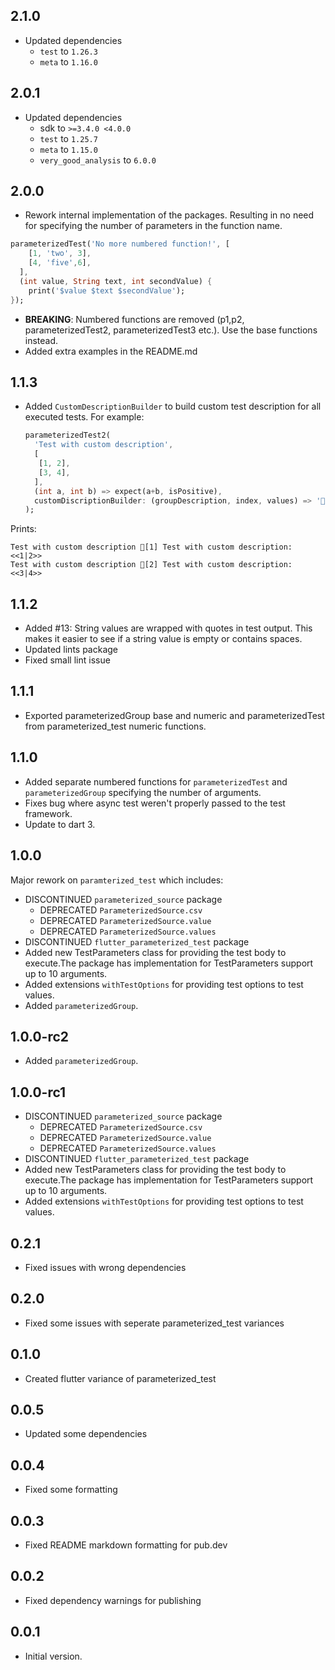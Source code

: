## 2.1.0
- Updated dependencies
  - `test` to `1.26.3`
  - `meta` to `1.16.0`

## 2.0.1
 - Updated dependencies
   - sdk to `>=3.4.0 <4.0.0`
   - `test` to `1.25.7`
   - `meta` to `1.15.0`
   - `very_good_analysis` to `6.0.0`

## 2.0.0
- Rework internal implementation of the packages. Resulting in no need for specifying the number of parameters in the function name.
```dart
parameterizedTest('No more numbered function!', [
    [1, 'two', 3],
    [4, 'five',6],
  ], 
  (int value, String text, int secondValue) {
    print('$value $text $secondValue');
}); 
```
- **BREAKING**: Numbered functions are removed (p1,p2, parameterizedTest2, parameterizedTest3 etc.). Use the base functions instead.
- Added extra examples in the README.md

## 1.1.3
 - Added `CustomDescriptionBuilder` to build custom test description for all executed tests.
   For example:
   ```dart
   parameterizedTest2(
     'Test with custom description',
     [
      [1, 2],
      [3, 4],
     ],
     (int a, int b) => expect(a+b, isPositive),
     customDiscriptionBuilder: (groupDescription, index, values) => '🚀[$index] $groupDescription: <<${values.join('|')}>>',
   );
   ```
   
  Prints:
```
Test with custom description 🚀[1] Test with custom description: <<1|2>>
Test with custom description 🚀[2] Test with custom description: <<3|4>>
```

## 1.1.2
 - Added #13: String values are wrapped with quotes in test output. This makes it easier to see if a string value is empty or contains spaces.
 - Updated lints package
 - Fixed small lint issue

## 1.1.1
- Exported parameterizedGroup base and numeric and parameterizedTest from parameterized_test numeric functions.

## 1.1.0
 - Added separate numbered functions for `parameterizedTest` and `parameterizedGroup` specifying the number of arguments.
 - Fixes bug where async test weren't properly passed to the test framework.
 - Update to dart 3.

## 1.0.0

Major rework on `paramterized_test` which includes:

- DISCONTINUED `parameterized_source` package
    - DEPRECATED `ParameterizedSource.csv`
    - DEPRECATED `ParameterizedSource.value`
    - DEPRECATED `ParameterizedSource.values`
- DISCONTINUED `flutter_parameterized_test` package
- Added new TestParameters class for providing the test body to execute.The package has
  implementation for TestParameters support up to 10 arguments.
- Added extensions `withTestOptions` for providing test options to test values.
- Added `parameterizedGroup`.

## 1.0.0-rc2

- Added `parameterizedGroup`.

## 1.0.0-rc1

- DISCONTINUED `parameterized_source` package
    - DEPRECATED `ParameterizedSource.csv`
    - DEPRECATED `ParameterizedSource.value`
    - DEPRECATED `ParameterizedSource.values`
- DISCONTINUED `flutter_parameterized_test` package
- Added new TestParameters class for providing the test body to execute.The package has
  implementation for TestParameters support up to 10 arguments.
- Added extensions `withTestOptions` for providing test options to test values.

## 0.2.1

- Fixed issues with wrong dependencies

## 0.2.0

- Fixed some issues with seperate parameterized_test variances

## 0.1.0

- Created flutter variance of parameterized_test

## 0.0.5

- Updated some dependencies

## 0.0.4

- Fixed some formatting

## 0.0.3

- Fixed README markdown formatting for pub.dev

## 0.0.2

- Fixed dependency warnings for publishing

## 0.0.1

- Initial version.
